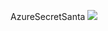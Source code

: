 AzureSecretSanta
<img src="https://pavel1yakimovich.visualstudio.com/_apis/public/build/definitions/8394ac78-8865-4ea9-ba3c-0aac4ca07dd3/2/badge"/>
